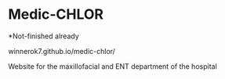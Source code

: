 # Medic-CHLOR

*Not-finished already

winnerok7.github.io/medic-chlor/

Website for the maxillofacial and ENT department of the hospital  
